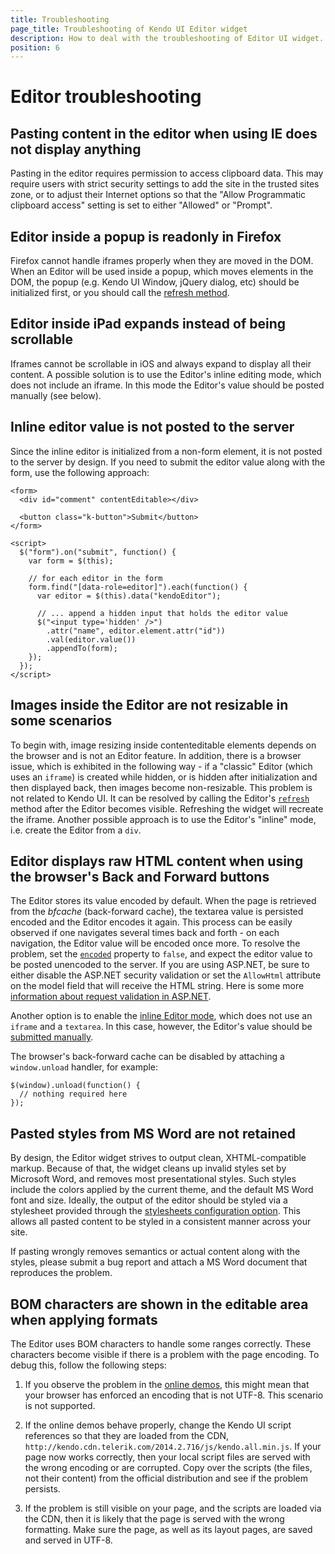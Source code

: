 ```yaml
---
title: Troubleshooting
page_title: Troubleshooting of Kendo UI Editor widget
description: How to deal with the troubleshooting of Editor UI widget.
position: 6
---
```


# Editor troubleshooting

## Pasting content in the editor when using IE does not display anything

Pasting in the editor requires permission to access clipboard data. This may require users with strict security settings to add the site in the trusted sites zone, or to adjust their Internet options so that the "Allow Programmatic clipboard access" setting is set to either "Allowed" or "Prompt".

## Editor inside a popup is readonly in Firefox

Firefox cannot handle iframes properly when they are moved in the DOM. When an Editor will be used inside a popup, which moves elements in the DOM, the popup (e.g. Kendo UI Window, jQuery dialog, etc) should be initialized first, or you should call the [refresh method](/kendo-ui/api/web/editor#methods-refresh).

## Editor inside iPad expands instead of being scrollable

Iframes cannot be scrollable in iOS and always expand to display all their content. A possible solution is to use the Editor's inline editing mode, which does not include an iframe.
In this mode the Editor's value should be posted manually (see below).

## Inline editor value is not posted to the server

Since the inline editor is initialized from a non-form element, it is not posted to the server by design. If you need to submit the editor value along with the form, use the following approach:

    <form>
      <div id="comment" contentEditable></div>

      <button class="k-button">Submit</button>
    </form>

    <script>
      $("form").on("submit", function() {
        var form = $(this);

        // for each editor in the form
        form.find("[data-role=editor]").each(function() {
          var editor = $(this).data("kendoEditor");

          // ... append a hidden input that holds the editor value
          $("<input type='hidden' />")
            .attr("name", editor.element.attr("id"))
            .val(editor.value())
            .appendTo(form);
        });
      });
    </script>

## Images inside the Editor are not resizable in some scenarios

To begin with, image resizing inside contenteditable elements depends on the browser and is not an Editor feature. In addition, there is a browser issue, which is exhibited in the following way -
if a "classic" Editor (which uses an `iframe`) is created while hidden, or is hidden after initialization and then displayed back, then images become non-resizable. This problem is not related to Kendo UI.
It can be resolved by calling the Editor's [`refresh`](/api/web/editor#methods-refresh) method after the Editor becomes visible. Refreshing the widget will recreate the iframe.
Another possible approach is to use the Editor's "inline" mode, i.e. create the Editor from a `div`.

## Editor displays raw HTML content when using the browser's Back and Forward buttons

The Editor stores its value encoded by default. When the page is retrieved from the *bfcache* (back-forward cache), the textarea value is persisted encoded and the Editor encodes it again.
This process can be easily observed if one navigates several times back and forth - on each navigation, the Editor value will be encoded once more. To resolve the problem,
set the [`encoded`](/api/web/editor#configuration-encoded) property to `false`, and expect the editor value to be posted unencoded to the server.
If you are using ASP.NET, be sure to either disable the ASP.NET security validation or set the `AllowHtml` attribute on the model field that will receive the HTML string.
Here is some more [information about request validation in ASP.NET](http://blogs.learnnowonline.com/blog/bid/199703/ASP-NET-MVC-Request-Validation-Protection-AllowHtml-Attribute).

Another option is to enable the [inline Editor mode](/web/editor/overview#classic-mode-vs-inline-mode), which does not use an `iframe` and a `textarea`.
In this case, however, the Editor's value should be [submitted manually](/getting-started/web/editor/troubleshooting#inline-editor-value-is-not-posted-to-the-server).

The browser's back-forward cache can be disabled by attaching a `window.unload` handler, for example:

    $(window).unload(function() {
      // nothing required here
    });
    
## Pasted styles from MS Word are not retained

By design, the Editor widget strives to output clean, XHTML-compatible markup. Because of that, the widget cleans up invalid styles set by Microsoft Word, and removes most presentational styles. Such styles include the colors applied by the current theme, and the default MS Word font and size. Ideally, the output of the editor should be styled via a stylesheet provided through the [stylesheets configuration option](/kendo-ui/api/web/editor#configuration-stylesheets). This allows all pasted content to be styled in a consistent manner across your site.

If pasting wrongly removes semantics or actual content along with the styles, please submit a bug report and attach a MS Word document that reproduces the problem.

## BOM characters are shown in the editable area when applying formats

The Editor uses BOM characters to handle some ranges correctly. These characters become visible if there is a problem with the page encoding. To debug this, follow the following steps:

1. If you observe the problem in the [online demos](http://demos.telerik.com/kendo-ui/editor), this might mean that your browser has enforced an encoding that is not UTF-8. This scenario is not supported.

1. If the online demos behave properly, change the Kendo UI script references so that they are loaded from the CDN, `http://kendo.cdn.telerik.com/2014.2.716/js/kendo.all.min.js`. If your page now works correctly, then your local script files are served with the wrong encoding or are corrupted. Copy over the scripts (the files, not their content) from the official distribution and see if the problem persists.

1. If the problem is still visible on your page, and the scripts are loaded via the CDN, then it is likely that the page is served with the wrong formatting. Make sure the page, as well as its layout pages, are saved and served in UTF-8.
